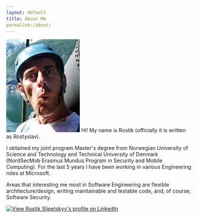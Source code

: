 ```yaml
---
layout: default
title: About Me
permalink:/about/
---
```


<img src="/images/profile-picture.jpg" class="img-left" alt="Rostik Slipetskyy profile picture" /> Hi! My name is Rostik (officially it is written as Rostyslav).

I obtained my joint program Master's degree from Norwegian University of Science and Technology and Technical University of Denmark (NordSecMob Erasmus Mundus Program in Security and Mobile Computing). For the last 5 years I have been working in various Engineering roles at Microsoft. 

Areas that interesting me most in Software Engineering are flexible architecture/design, writing maintainable and testable code, and, of course, Software Security.

<a href="https://www.linkedin.com/in/oldbam/">
  <img src="https://static.licdn.com/scds/common/u/img/webpromo/btn_myprofile_160x33.png" width="160" height="33" border="0" alt="View Rostik Slipetskyy's profile on LinkedIn">
</a>

